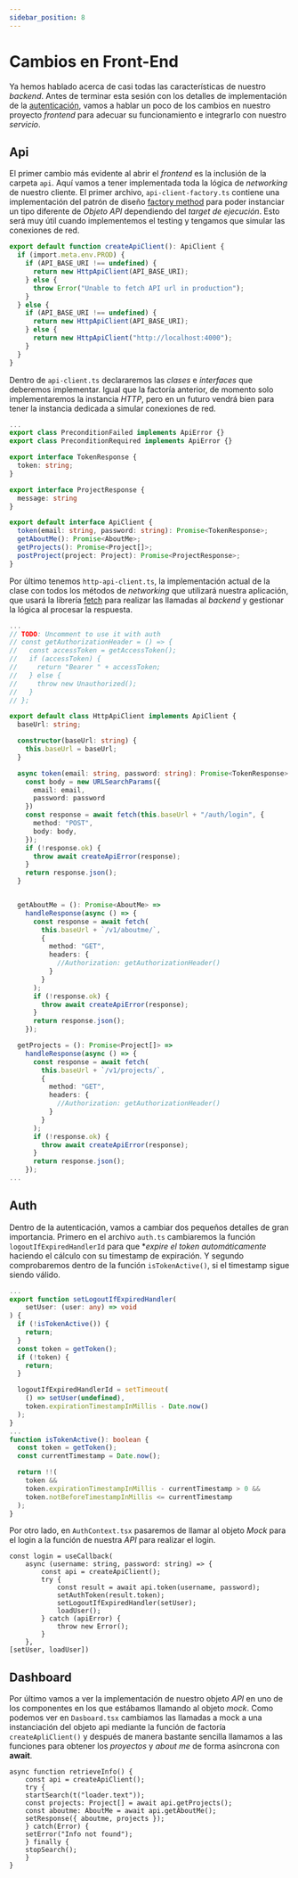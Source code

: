 ```yaml
---
sidebar_position: 8
---
```


# Cambios en Front-End

Ya hemos hablado acerca de casi todas las características de nuestro *backend*. Antes de terminar esta sesión con los detalles de implementación de la [autenticación](./authentication), vamos a hablar un poco de los cambios en nuestro proyecto *frontend* para adecuar su funcionamiento e integrarlo con nuestro *servicio*.

## Api

El primer cambio más evidente al abrir el *frontend* es la inclusión de la carpeta `api`. Aquí vamos a tener implementada toda la lógica de *networking* de nuestro cliente. El primer archivo, `api-client-factory.ts` contiene una implementación del patrón de diseño [factory method](https://refactoring.guru/design-patterns/factory-method) para poder instanciar un tipo diferente de *Objeto API* dependiendo del *target de ejecución*. Esto será muy útil cuando implementemos el testing y tengamos que simular las conexiones de red.

```ts title="ui/src/api/api-client-factory.ts"
export default function createApiClient(): ApiClient {
  if (import.meta.env.PROD) {
    if (API_BASE_URI !== undefined) {
      return new HttpApiClient(API_BASE_URI);
    } else {
      throw Error("Unable to fetch API url in production");
    }
  } else {
    if (API_BASE_URI !== undefined) {
      return new HttpApiClient(API_BASE_URI);
    } else {
      return new HttpApiClient("http://localhost:4000");
    }
  }
}
```

Dentro de `api-client.ts` declararemos las *clases* e *interfaces* que deberemos implementar. Igual que la factoría anterior, de momento solo implementaremos la instancia *HTTP*, pero en un futuro vendrá bien para tener la instancia dedicada a simular conexiones de red.

```ts title="ui/src/api/api-client.ts"
...
export class PreconditionFailed implements ApiError {}
export class PreconditionRequired implements ApiError {}

export interface TokenResponse {
  token: string;
}

export interface ProjectResponse {
  message: string
}

export default interface ApiClient {
  token(email: string, password: string): Promise<TokenResponse>;
  getAboutMe(): Promise<AboutMe>;
  getProjects(): Promise<Project[]>;
  postProject(project: Project): Promise<ProjectResponse>;
}
```

Por último tenemos `http-api-client.ts`, la implementación actual de la clase con todos los métodos de *networking* que utilizará nuestra aplicación, que usará la librería [fetch](https://developer.mozilla.org/en-US/docs/Web/API/Fetch_API/Using_Fetch) para realizar las llamadas al *backend* y gestionar la lógica al procesar la respuesta.

```ts title="ui/src/api/api-client.ts"
...
// TODO: Uncomment to use it with auth
// const getAuthorizationHeader = () => {
//   const accessToken = getAccessToken();
//   if (accessToken) {
//     return "Bearer " + accessToken;
//   } else {
//     throw new Unauthorized();
//   }
// };

export default class HttpApiClient implements ApiClient {
  baseUrl: string;

  constructor(baseUrl: string) {
    this.baseUrl = baseUrl;
  }

  async token(email: string, password: string): Promise<TokenResponse> {
    const body = new URLSearchParams({
      email: email,
      password: password
    })
    const response = await fetch(this.baseUrl + "/auth/login", {
      method: "POST",
      body: body,
    });
    if (!response.ok) {
      throw await createApiError(response);
    }
    return response.json();
  }


  getAboutMe = (): Promise<AboutMe> =>
    handleResponse(async () => {
      const response = await fetch(
        this.baseUrl + `/v1/aboutme/`,
        {
          method: "GET",
          headers: {
            //Authorization: getAuthorizationHeader()
          }
        }
      );
      if (!response.ok) {
        throw await createApiError(response);
      }
      return response.json();
    });

  getProjects = (): Promise<Project[]> =>
    handleResponse(async () => {
      const response = await fetch(
        this.baseUrl + `/v1/projects/`,
        {
          method: "GET",
          headers: {
            //Authorization: getAuthorizationHeader()
          }
        }
      );
      if (!response.ok) {
        throw await createApiError(response);
      }
      return response.json();
    });
...
```

## Auth

Dentro de la autenticación, vamos a cambiar dos pequeños detalles de gran importancia. Primero en el archivo `auth.ts` cambiaremos la función `logoutIfExpiredHandlerId` para que **expire el token automáticamente* haciendo el cálculo con su timestamp de expiración. Y segundo comprobaremos dentro de la función `isTokenActive()`, si el timestamp sigue siendo válido.

```ts title="ui/src/utils/auth.ts"
...
export function setLogoutIfExpiredHandler(
    setUser: (user: any) => void
) {
  if (!isTokenActive()) {
    return;
  }
  const token = getToken();
  if (!token) {
    return;
  }

  logoutIfExpiredHandlerId = setTimeout(
    () => setUser(undefined),
    token.expirationTimestampInMillis - Date.now()
  );
}
...
function isTokenActive(): boolean {
  const token = getToken();
  const currentTimestamp = Date.now();

  return !!(
    token &&
    token.expirationTimestampInMillis - currentTimestamp > 0 &&
    token.notBeforeTimestampInMillis <= currentTimestamp
  );
}
```

Por otro lado, en `AuthContext.tsx` pasaremos de llamar al objeto *Mock* para el login a la función de nuestra *API* para realizar el login.

```tsx title="ui/src/context/AuthContext.tsx"
const login = useCallback(
    async (username: string, password: string) => {
        const api = createApiClient();
        try {
            const result = await api.token(username, password);
            setAuthToken(result.token);
            setLogoutIfExpiredHandler(setUser);
            loadUser();
        } catch (apiError) {
            throw new Error();
        }
    }, 
[setUser, loadUser])
```

## Dashboard

Por último vamos a ver la implementación de nuestro objeto *API* en uno de los componentes en los que estábamos llamando al objeto *mock*. Como podemos ver en `Dasboard.tsx` cambiamos las llamadas a mock a una instanciación del objeto api mediante la función de factoría `createApliClient()` y después de manera bastante sencilla llamamos a las funciones para obtener los *proyectos* y *about me* de forma asíncrona con **await**.

```tsx title="ui/src/components/routes/Dashboard.tsx"
async function retrieveInfo() {
    const api = createApiClient();
    try {
    startSearch(t("loader.text"));
    const projects: Project[] = await api.getProjects();
    const aboutme: AboutMe = await api.getAboutMe();
    setResponse({ aboutme, projects });
    } catch(Error) {
    setError("Info not found");
    } finally {
    stopSearch();
    }
}
```
